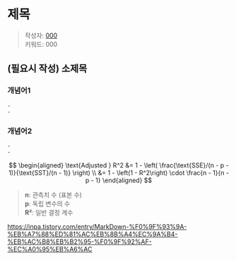 # 제목
> 작성자: [000](github.com/id)   
> 키워드: 000

## (필요시 작성) 소제목

### **개념어1**
    -
    - 

### **개념어2**
    - 
    - 

$$
\begin{aligned}
\text{Adjusted } R^2 &= 1 - \left( \frac{\text{SSE}/(n - p - 1)}{\text{SST}/(n - 1)} \right) \\
&= 1 - \left(1 - R^2\right) \cdot \frac{n - 1}{n - p - 1}
\end{aligned}
$$

> **n**: 관측치 수 (표본 수)   
> **p**: 독립 변수의 수  
> **R²**: 일반 결정 계수  




https://inpa.tistory.com/entry/MarkDown-%F0%9F%93%9A-%EB%A7%88%ED%81%AC%EB%8B%A4%EC%9A%B4-%EB%AC%B8%EB%B2%95-%F0%9F%92%AF-%EC%A0%95%EB%A6%AC